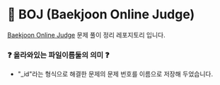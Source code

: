 # 💯 BOJ (Baekjoon Online Judge)

<a href="https://www.acmicpc.net/workbook/top">Baekjoon Online Judge</a> 문제 풀이 정리 레포지토리 입니다.

### ❓ 올라와있는 파일이름둘의 의미 ❓
  
- "_id"라는 형식으로 해결한 문제의 문제 번호를 이름으로 저장해 두었습니다.
